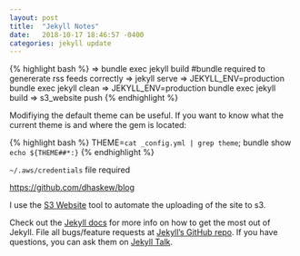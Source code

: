 ```yaml
---
layout: post
title:  "Jekyll Notes"
date:   2018-10-17 18:46:57 -0400
categories: jekyll update
---
```


{% highlight bash %}
=> bundle exec jekyll build #bundle required to genererate rss feeds correctly
=> jekyll serve
=> JEKYLL_ENV=production bundle exec jekyll clean
=> JEKYLL_ENV=production bundle exec jekyll build
=> s3_website push
{% endhighlight %}


Modifiying the default theme can be useful.  If you want to know what the current theme is and where the gem is located:

{% highlight bash %}
THEME=`cat _config.yml | grep theme`; bundle show `echo ${THEME##*:}`
{% endhighlight %}



`~/.aws/credentials` file required

https://github.com/dhaskew/blog

I use the [S3 Website][s3_website] tool to automate the uploading of the site to s3.

Check out the [Jekyll docs][jekyll-docs] for more info on how to get the most out of Jekyll. File all bugs/feature requests at [Jekyll’s GitHub repo][jekyll-gh]. If you have questions, you can ask them on [Jekyll Talk][jekyll-talk].

[s3_website]: https://github.com/laurilehmijoki/s3_website
[jekyll-docs]: https://jekyllrb.com/docs/home
[jekyll-gh]:   https://github.com/jekyll/jekyll
[jekyll-talk]: https://talk.jekyllrb.com/
